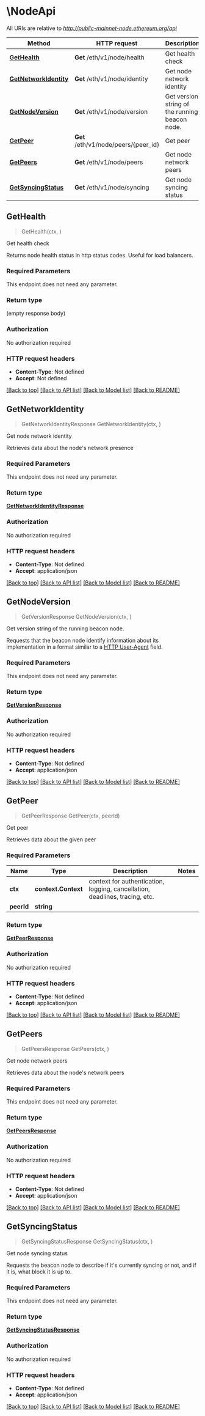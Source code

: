 # \NodeApi

All URIs are relative to *http://public-mainnet-node.ethereum.org/api*

Method | HTTP request | Description
------------- | ------------- | -------------
[**GetHealth**](NodeApi.md#GetHealth) | **Get** /eth/v1/node/health | Get health check
[**GetNetworkIdentity**](NodeApi.md#GetNetworkIdentity) | **Get** /eth/v1/node/identity | Get node network identity
[**GetNodeVersion**](NodeApi.md#GetNodeVersion) | **Get** /eth/v1/node/version | Get version string of the running beacon node.
[**GetPeer**](NodeApi.md#GetPeer) | **Get** /eth/v1/node/peers/{peer_id} | Get peer
[**GetPeers**](NodeApi.md#GetPeers) | **Get** /eth/v1/node/peers | Get node network peers
[**GetSyncingStatus**](NodeApi.md#GetSyncingStatus) | **Get** /eth/v1/node/syncing | Get node syncing status



## GetHealth

> GetHealth(ctx, )

Get health check

Returns node health status in http status codes. Useful for load balancers.

### Required Parameters

This endpoint does not need any parameter.

### Return type

 (empty response body)

### Authorization

No authorization required

### HTTP request headers

- **Content-Type**: Not defined
- **Accept**: Not defined

[[Back to top]](#) [[Back to API list]](../README.md#documentation-for-api-endpoints)
[[Back to Model list]](../README.md#documentation-for-models)
[[Back to README]](../README.md)


## GetNetworkIdentity

> GetNetworkIdentityResponse GetNetworkIdentity(ctx, )

Get node network identity

Retrieves data about the node's network presence

### Required Parameters

This endpoint does not need any parameter.

### Return type

[**GetNetworkIdentityResponse**](GetNetworkIdentityResponse.md)

### Authorization

No authorization required

### HTTP request headers

- **Content-Type**: Not defined
- **Accept**: application/json

[[Back to top]](#) [[Back to API list]](../README.md#documentation-for-api-endpoints)
[[Back to Model list]](../README.md#documentation-for-models)
[[Back to README]](../README.md)


## GetNodeVersion

> GetVersionResponse GetNodeVersion(ctx, )

Get version string of the running beacon node.

Requests that the beacon node identify information about its implementation in a format similar to a  [HTTP User-Agent](https://tools.ietf.org/html/rfc7231#section-5.5.3) field.

### Required Parameters

This endpoint does not need any parameter.

### Return type

[**GetVersionResponse**](GetVersionResponse.md)

### Authorization

No authorization required

### HTTP request headers

- **Content-Type**: Not defined
- **Accept**: application/json

[[Back to top]](#) [[Back to API list]](../README.md#documentation-for-api-endpoints)
[[Back to Model list]](../README.md#documentation-for-models)
[[Back to README]](../README.md)


## GetPeer

> GetPeerResponse GetPeer(ctx, peerId)

Get peer

Retrieves data about the given peer

### Required Parameters


Name | Type | Description  | Notes
------------- | ------------- | ------------- | -------------
**ctx** | **context.Context** | context for authentication, logging, cancellation, deadlines, tracing, etc.
**peerId** | **string**|  | 

### Return type

[**GetPeerResponse**](GetPeerResponse.md)

### Authorization

No authorization required

### HTTP request headers

- **Content-Type**: Not defined
- **Accept**: application/json

[[Back to top]](#) [[Back to API list]](../README.md#documentation-for-api-endpoints)
[[Back to Model list]](../README.md#documentation-for-models)
[[Back to README]](../README.md)


## GetPeers

> GetPeersResponse GetPeers(ctx, )

Get node network peers

Retrieves data about the node's network peers

### Required Parameters

This endpoint does not need any parameter.

### Return type

[**GetPeersResponse**](GetPeersResponse.md)

### Authorization

No authorization required

### HTTP request headers

- **Content-Type**: Not defined
- **Accept**: application/json

[[Back to top]](#) [[Back to API list]](../README.md#documentation-for-api-endpoints)
[[Back to Model list]](../README.md#documentation-for-models)
[[Back to README]](../README.md)


## GetSyncingStatus

> GetSyncingStatusResponse GetSyncingStatus(ctx, )

Get node syncing status

Requests the beacon node to describe if it's currently syncing or not, and if it is, what block it is up to.

### Required Parameters

This endpoint does not need any parameter.

### Return type

[**GetSyncingStatusResponse**](GetSyncingStatusResponse.md)

### Authorization

No authorization required

### HTTP request headers

- **Content-Type**: Not defined
- **Accept**: application/json

[[Back to top]](#) [[Back to API list]](../README.md#documentation-for-api-endpoints)
[[Back to Model list]](../README.md#documentation-for-models)
[[Back to README]](../README.md)

